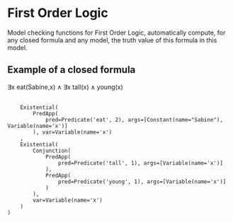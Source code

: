# First Order Logic
Model checking functions for First Order Logic, automatically compute, for any closed formula and any model, the truth value of this formula in this model.<br>

## Example of a closed formula
∃x eat(Sabine,x) ∧ ∃x tall(x) ∧ young(x) <br>
<br> 
```exemple = Conjunction(
    Existential(
        PredApp(
            pred=Predicate('eat', 2), args=[Constant(name="Sabine"), Variable(name='x')]
        ), var=Variable(name='x')
    ,
    Existential(
        Conjunction(
            PredApp(
                pred=Predicate('tall', 1), args=[Variable(name='x')]
            ),
            PredApp(
                pred=Predicate('young', 1), args=[Variable(name='x')]
            )
        ),
        var=Variable(name='x')
    )
)
```

  